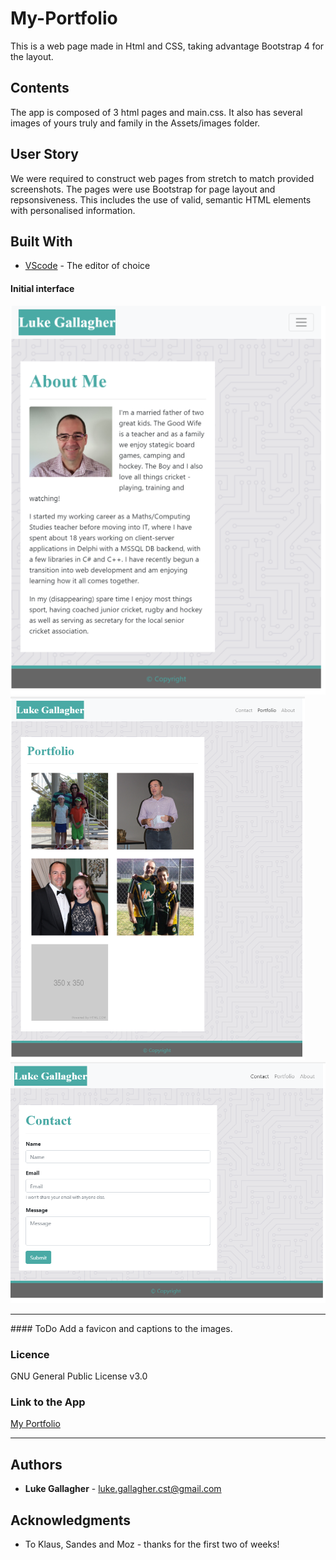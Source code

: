 # My-Portfolio
This is a web page made in Html and CSS, taking advantage Bootstrap 4 for the layout.

## Contents
<p>
The app is composed of 3 html pages and main.css. It also has several images of yours truly and family in the Assets/images folder.

</p>

## User Story
<p>
We were required to construct web pages from stretch to match provided screenshots. The pages were use Bootstrap for page layout and repsonsiveness.
This includes the use of valid, semantic HTML elements with personalised information.
</p>

## Built With

* [VScode](https://code.visualstudio.com/) - The editor of choice

#### Initial interface
![Screenshot of About Me page](https://github.com/galluk/My-Portfolio/blob/master/Assets/Images/screenshot1.png)
![Screenshot of Portfolio page](https://github.com/galluk/My-Portfolio/blob/master/Assets/Images/screenshot2.png)
![Screenshot of Contact page](https://github.com/galluk/My-Portfolio/blob/master/Assets/Images/screenshot3.png)

<hr>
#### ToDo
Add a favicon and captions to the images. 

### Licence

GNU General Public License v3.0

### Link to the App
<a href="https://galluk.github.io/My-Portfolio/index.html">My Portfolio</a>
<hr>

## Authors

* **Luke Gallagher** - 
luke.gallagher.cst@gmail.com

## Acknowledgments

* To Klaus, Sandes and Moz - thanks for the first two of weeks! 
